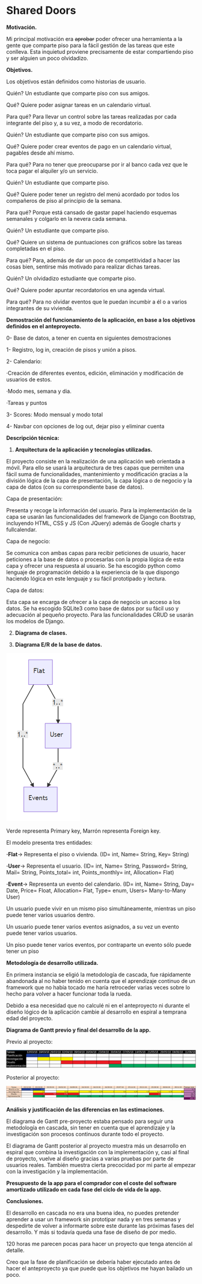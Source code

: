 # Shared Doors

**Motivación.**

Mi principal motivación era ~~aprobar~~ poder ofrecer una herramienta a la gente que comparte piso para la fácil gestión de las tareas que este conlleva. Esta inquietud proviene precisamente de estar compartiendo piso y ser alguien un poco olvidadizo.

**Objetivos.**

Los objetivos están definidos como historias de usuario.

Quién? Un estudiante que comparte piso con sus amigos.

Qué? Quiere poder asignar tareas en un calendario virtual.

Para qué? Para llevar un control sobre las tareas realizadas por cada integrante del piso y, a su vez, a modo de recordatorio.

Quién? Un estudiante que comparte piso con sus amigos.

Qué? Quiere poder crear eventos de pago en un calendario virtual, pagables desde ahí mismo. 

Para qué? Para no tener que preocuparse por ir al banco cada vez que le toca pagar el alquiler y/o un servicio.

Quién? Un estudiante que comparte piso.

Qué? Quiere poder tener un registro del menú acordado por todos los compañeros de piso al principio de la semana.

Para qué? Porque está cansado de gastar papel haciendo esquemas semanales y colgarlo en la nevera cada semana.

Quién? Un estudiante que comparte piso.

Qué? Quiere un sistema de puntuaciones con gráficos sobre las tareas completadas en el piso.

Para qué? Para, además de dar un poco de competitividad a hacer las cosas bien, sentirse más motivado para realizar dichas tareas.

Quién? Un olvidadizo estudiante que comparte piso.

Qué? Quiere poder apuntar recordatorios en una agenda virtual.

Para qué? Para no olvidar eventos que le puedan incumbir a él o a varios integrantes de su vivienda.

**Demostración del funcionamiento de la aplicación, en base a los objetivos definidos en el anteproyecto.**

0- Base de datos, a tener en cuenta en siguientes demostraciones

1- Registro, log in, creación de pisos y unión a pisos.

2- Calendario: 

·Creación de diferentes eventos, edición, eliminación y     modificación de usuarios de estos.

·Modo mes, semana y dia.

·Tareas y puntos

3- Scores: Modo mensual y modo total

4- Navbar con opciones de log out, dejar piso y eliminar cuenta

**Descripción técnica:**

1. **Arquitectura de la aplicación y tecnologías utilizadas.**

El proyecto consiste en la realización de una aplicación web orientada a móvil. Para ello se usará la arquitectura de tres capas que permiten una fácil suma de funcionalidades, mantenimiento y modificación gracias a la división lógica de la capa de presentación, la capa lógica o de negocio y la capa de datos (con su correspondiente base de datos).

Capa de presentación:

Presenta y recoge la información del usuario. Para la implementación de la capa se usarán las funcionalidades del framework de Django con Bootstrap, incluyendo HTML, CSS y JS (Con JQuery) además de Google charts y fullcalendar.

Capa de negocio:

Se comunica con ambas capas para recibir peticiones de usuario, hacer peticiones a la base de datos o procesarlas con la propia lógica de esta capa y ofrecer una respuesta al usuario. Se ha escogido python como lenguaje de programación debido a la experiencia de la que dispongo haciendo lógica en este lenguaje y su fácil prototipado y lectura.

Capa de datos:

Esta capa se encarga de ofrecer a la capa de negocio un acceso a los datos. Se ha escogido SQLite3 como base de datos por su fácil uso y adecuación al pequeño proyecto. Para las funcionalidades CRUD se usarán los modelos de Django.

2. **Diagrama de clases.**

3. **Diagrama E/R de la base de datos.**

![image alt text](image_0.png)

Verde representa Primary key, Marrón representa Foreign key.

El modelo presenta tres entidades:

**·Flat**-> Representa el piso o vivienda. (ID= int, Name= String, Key= String)

**·User**-> Representa el usuario. (ID= int, Name= String, Password= String, Mail= String, Points_total= int, Points_monthly= int, Allocation= Flat)

**·Event**-> Representa un evento del calendario. (ID= int, Name= String, Day= Date, Price= Float, Allocation= Flat, Type= enum, Users= Many-to-Many User)

Un usuario puede vivir en un mismo piso simultáneamente, mientras un piso puede tener varios usuarios dentro.

Un usuario puede tener varios eventos asignados, a su vez un evento puede tener varios usuarios.

Un piso puede tener varios eventos, por contraparte un evento sólo puede tener un piso

**Metodología de desarrollo utilizada.**

En primera instancia se eligió la metodología de cascada, fue rápidamente abandonada al no haber tenido en cuenta que el aprendizaje continuo de un framework que no había tocado me haría retroceder varias veces sobre lo hecho para volver a hacer funcionar toda la rueda.

Debido a esa necesidad que no calculé ni en el anteproyecto ni durante el diseño lógico de la aplicación cambie al desarrollo en espiral a temprana edad del proyecto.

**Diagrama de Gantt previo y final del desarrollo de la app.**

Previo al proyecto:

![image alt text](image_1.png)

Posterior al proyecto:

![image alt text](image_2.png)

**Análisis y justificación de las diferencias en las estimaciones.**

El diagrama de Gantt pre-proyecto estaba pensado para seguir una metodología en cascada, sin tener en cuenta que el aprendizaje y la investigación son procesos continuos durante todo el proyecto. 

El diagrama de Gantt posterior al proyecto muestra más un desarrollo en espiral que combina la investigación con la implementación y, casi al final de proyecto, vuelve al diseño gracias a varias pruebas por parte de usuarios reales. También muestra cierta precocidad por mi parte al empezar con la investigación y la implementación.

**Presupuesto de la app para el comprador con el coste del software amortizado utilizado en cada fase del ciclo de vida de la app.**

**Conclusiones.**

El desarrollo en cascada no era una buena idea, no puedes pretender aprender a usar un framework sin prototipar nada y en tres semanas y despedirte de volver a informarte sobre este durante las próximas fases del desarrollo. Y más si todavía queda una fase de diseño de por medio.

120 horas me parecen pocas para hacer un proyecto que tenga atención al detalle.

Creo que la fase de planificación se debería haber ejecutado antes de hacer el anteproyecto ya que puede que los objetivos me hayan bailado un poco.

